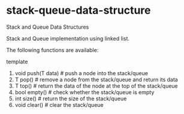 # stack-queue-data-structure
Stack and Queue Data Structures

Stack and Queue implementation using linked list.

The following functions are available:

template <class T>

1. void push(T data) # push a node into the stack/queue
2. T pop() # remove a node from the stack/queue and return its data
3. T top() # return the data of the node at the top of the stack/queue
4. bool empty() # check whether the stack/queue is empty
5. int size() # return the size of the stack/queue
6. void clear() # clear the stack/queue